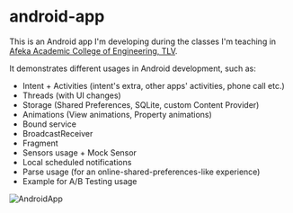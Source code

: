 # android-app

This is an Android app I'm developing during the classes I'm teaching in [Afeka Academic College of Engineering, TLV](http://english.afeka.ac.il/).

It demonstrates different usages in Android development, such as:
* Intent + Activities (intent's extra, other apps' activities, phone call etc.)
* Threads (with UI changes)
* Storage (Shared Preferences, SQLite, custom Content Provider)
* Animations (View animations, Property animations)
* Bound service
* BroadcastReceiver
* Fragment
* Sensors usage + Mock Sensor
* Local scheduled notifications
* Parse usage (for an online-shared-preferences-like experience)
* Example for A/B Testing usage

![AndroidApp](https://dl.dropboxusercontent.com/u/23741087/MySharedFiles/gitHubPic-AndroidApp.png)
